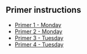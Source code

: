 
## Primer instructions

* [Primer 1 - Monday](Monday/primer1/primer1.md)
* [Primer 2 - Monday](Monday/primer2/primer2.md)
* [Primer 3 - Tuesday](Tuesday/primer3/primer3.md)
* [Primer 4 - Tuesday](Tuesday/primer4/primer4.md)